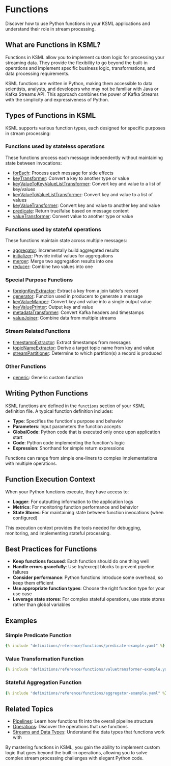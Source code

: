 # Functions

Discover how to use Python functions in your KSML applications and understand their role in stream processing.

## What are Functions in KSML?

Functions in KSML allow you to implement custom logic for processing your streaming data. They provide the flexibility
to go beyond the built-in operations and implement specific business logic, transformations, and data processing
requirements.

KSML functions are written in Python, making them accessible to data scientists, analysts, and developers who may not be
familiar with Java or Kafka Streams API. This approach combines the power of Kafka Streams with the simplicity and
expressiveness of Python.

## Types of Functions in KSML

KSML supports various function types, each designed for specific purposes in stream processing:

### Functions used by stateless operations

These functions process each message independently without maintaining state between invocations:

- [forEach](../reference/function-reference.md#foreach): Process each message for side effects
- [keyTransformer](../reference/function-reference.md#keytransformer): Convert a key to another type or value
- [keyValueToKeyValueListTransformer](../reference/function-reference.md#keyvaluetokeyvaluelisttransformer): Convert key and value to a list of key/values
- [keyValueToValueListTransformer](../reference/function-reference.md#keyvaluetovaluelisttransformer): Convert key and value to a list of values
- [keyValueTransformer](../reference/function-reference.md#keyvaluetransformer): Convert key and value to another key and value
- [predicate](../reference/function-reference.md#predicate): Return true/false based on message content
- [valueTransformer](../reference/function-reference.md#valuetransformer): Convert value to another type or value

### Functions used by stateful operations

These functions maintain state across multiple messages:

- [aggregator](../reference/function-reference.md#aggregator): Incrementally build aggregated results
- [initializer](../reference/function-reference.md#initializer): Provide initial values for aggregations
- [merger](../reference/function-reference.md#merger): Merge two aggregation results into one
- [reducer](../reference/function-reference.md#reducer): Combine two values into one

### Special Purpose Functions

- [foreignKeyExtractor](../reference/function-reference.md#foreignkeyextractor): Extract a key from a join table's record
- [generator](../reference/function-reference.md#generator): Function used in producers to generate a message
- [keyValueMapper](../reference/function-reference.md#keyvaluemapper): Convert key and value into a single output value
- [keyValuePrinter](../reference/function-reference.md#keyvalueprinter): Output key and value
- [metadataTransformer](../reference/function-reference.md#metadatatransformer): Convert Kafka headers and timestamps
- [valueJoiner](../reference/function-reference.md#valuejoiner): Combine data from multiple streams

### Stream Related Functions

- [timestampExtractor](../reference/function-reference.md#timestampextractor): Extract timestamps from messages
- [topicNameExtractor](../reference/function-reference.md#topicnameextractor): Derive a target topic name from key and value
- [streamPartitioner](../reference/function-reference.md#streampartitioner): Determine to which partition(s) a record is produced

### Other Functions
- [generic](../reference/function-reference.md#generic): Generic custom function

## Writing Python Functions

KSML functions are defined in the `functions` section of your KSML definition file. A typical function definition
includes:

- **Type**: Specifies the function's purpose and behavior
- **Parameters**: Input parameters the function accepts
- **GlobalCode**: Python code that is executed only once upon application start
- **Code**: Python code implementing the function's logic
- **Expression**: Shorthand for simple return expressions

Functions can range from simple one-liners to complex implementations with multiple operations.

## Function Execution Context

When your Python functions execute, they have access to:

- **Logger**: For outputting information to the application logs
- **Metrics**: For monitoring function performance and behavior
- **State Stores**: For maintaining state between function invocations (when configured)

This execution context provides the tools needed for debugging, monitoring, and implementing stateful processing.

## Best Practices for Functions

- **Keep functions focused**: Each function should do one thing well
- **Handle errors gracefully**: Use try/except blocks to prevent pipeline failures
- **Consider performance**: Python functions introduce some overhead, so keep them efficient
- **Use appropriate function types**: Choose the right function type for your use case
- **Leverage state stores**: For complex stateful operations, use state stores rather than global variables

## Examples

### Simple Predicate Function

```yaml
{% include "definitions/reference/functions/predicate-example.yaml" %}
```

### Value Transformation Function

```yaml
{% include "definitions/reference/functions/valuetransformer-example.yaml" %}
```

### Stateful Aggregation Function

```yaml
{% include "definitions/reference/functions/aggregator-example.yaml" %}
```

## Related Topics

- [Pipelines](pipelines.md): Learn how functions fit into the overall pipeline structure
- [Operations](operations.md): Discover the operations that use functions
- [Streams and Data Types](../reference/stream-type-reference.md): Understand the data types that functions work with

By mastering functions in KSML, you gain the ability to implement custom logic that goes beyond the built-in operations,
allowing you to solve complex stream processing challenges with elegant Python code.
